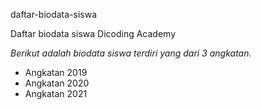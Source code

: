 daftar-biodata-siswa

Daftar biodata siswa Dicoding Academy

*Berikut adalah biodata siswa terdiri yang dari 3 angkatan.*
- Angkatan 2019
- Angkatan 2020
- Angkatan 2021
